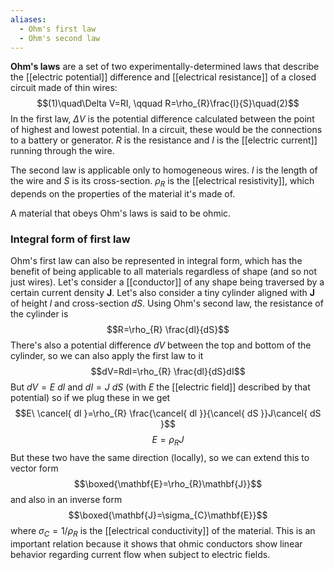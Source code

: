 ```yaml
---
aliases:
  - Ohm's first law
  - Ohm's second law
---
```

**Ohm's laws** are a set of two experimentally-determined laws that describe the [[electric potential]] difference and [[electrical resistance]] of a closed circuit made of thin wires:
$$(1)\quad\Delta V=RI, \qquad R=\rho_{R}\frac{l}{S}\quad(2)$$
In the first law, $\Delta V$ is the potential difference calculated between the point of highest and lowest potential. In a circuit, these would be the connections to a battery or generator. $R$ is the resistance and $I$ is the [[electric current]] running through the wire. 

The second law is applicable only to homogeneous wires. $l$ is the length of the wire and $S$ is its cross-section. $\rho_{R}$ is the [[electrical resistivity]], which depends on the properties of the material it's made of.

A material that obeys Ohm's laws is said to be ohmic.
### Integral form of first law
Ohm's first law can also be represented in integral form, which has the benefit of being applicable to all materials regardless of shape (and so not just wires). Let's consider a [[conductor]] of any shape being traversed by a certain current density $\mathbf{J}$. Let's also consider a tiny cylinder aligned with $\mathbf{J}$ of height $l$ and cross-section $dS$. Using Ohm's second law, the resistance of the cylinder is
$$R=\rho_{R} \frac{dl}{dS}$$
There's also a potential difference $dV$ between the top and bottom of the cylinder, so we can also apply the first law to it
$$dV=RdI=\rho_{R} \frac{dl}{dS}dI$$
But $dV=E\ dl$ and $dI=J\ dS$ (with $E$ the [[electric field]] described by that potential) so if we plug these in we get
$$E\ \cancel{ dl }=\rho_{R} \frac{\cancel{ dl }}{\cancel{ dS }}J\cancel{ dS }$$
$$E=\rho_{R}J$$
But these two have the same direction (locally), so we can extend this to vector form
$$\boxed{\mathbf{E}=\rho_{R}\mathbf{J}}$$
and also in an inverse form
$$\boxed{\mathbf{J}=\sigma_{C}\mathbf{E}}$$
where $\sigma_{C}=1/\rho_{R}$ is the [[electrical conductivity]] of the material. This is an important relation because it shows that ohmic conductors show linear behavior regarding current flow when subject to electric fields.